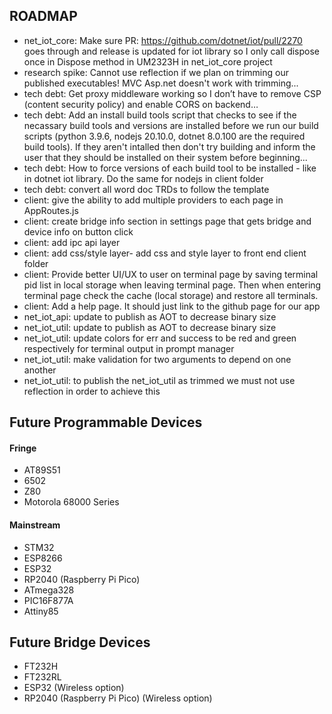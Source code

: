 ## ROADMAP
- net_iot_core: Make sure PR: https://github.com/dotnet/iot/pull/2270 goes through and release is updated for iot library so I only call dispose once in Dispose method in UM2323H in net_iot_core project
- research spike: Cannot use reflection if we plan on trimming our published executables! MVC Asp.net doesn't work with trimming...
- tech debt: Get proxy middleware working so I don’t have to remove CSP (content security policy) and enable CORS on backend…
- tech debt: Add an install build tools script that checks to see if the necassary build tools and versions are installed before we run our build scripts (python 3.9.6, nodejs 20.10.0, dotnet 8.0.100 are the required build tools). If they aren't intalled then don't try building and inform the user that they should be installed on their system before beginning...
- tech debt: How to force versions of each build tool to be installed - like in dotnet iot library. Do the same for nodejs in client folder
- tech debt: convert all word doc TRDs to follow the template
- client: give the ability to add multiple providers to each page in AppRoutes.js
- client: create bridge info section in settings page that gets bridge and device info on button click
- client: add ipc api layer
- client: add css/style layer- add css and style layer to front end client folder
- client: Provide better UI/UX to user on terminal page by saving terminal pid list in local storage when leaving terminal page. Then when entering terminal page check the cache (local storage) and restore all terminals.
- client: Add a help page. It should just link to the github page for our app
- net_iot_api: update to publish as AOT to decrease binary size
- net_iot_util: update to publish as AOT to decrease binary size
- net_iot_util: update colors for err and success to be red and green respectively for terminal output in prompt manager
- net_iot_util: make validation for two arguments to depend on one another
- net_iot_util: to publish the net_iot_util as trimmed we must not use reflection in order to achieve this

## Future Programmable Devices

#### Fringe
- AT89S51
- 6502
- Z80
- Motorola 68000 Series

#### Mainstream
- STM32
- ESP8266
- ESP32
- RP2040 (Raspberry Pi Pico)
- ATmega328
- PIC16F877A
- Attiny85


## Future Bridge Devices
- FT232H
- FT232RL
- ESP32 (Wireless option)
- RP2040 (Raspberry Pi Pico) (Wireless option)